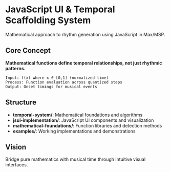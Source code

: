 # JavaScript UI & Temporal Scaffolding System

Mathematical approach to rhythm generation using JavaScript in Max/MSP.

## Core Concept

**Mathematical functions define temporal relationships, not just rhythmic patterns.**

```
Input: f(x) where x ∈ [0,1] (normalized time)
Process: Function evaluation across quantized steps  
Output: Onset timings for musical events
```

## Structure

- **temporal-system/**: Mathematical foundations and algorithms
- **jsui-implementation/**: JavaScript UI components and visualization
- **mathematical-foundations/**: Function libraries and detection methods
- **examples/**: Working implementations and demonstrations

## Vision

Bridge pure mathematics with musical time through intuitive visual interfaces.